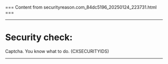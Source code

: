 === Content from securityreason.com_84dc5196_20250124_223731.html ===


---

# Security check:

Captcha. You know what to do. (CXSECURITYIDS)

---


